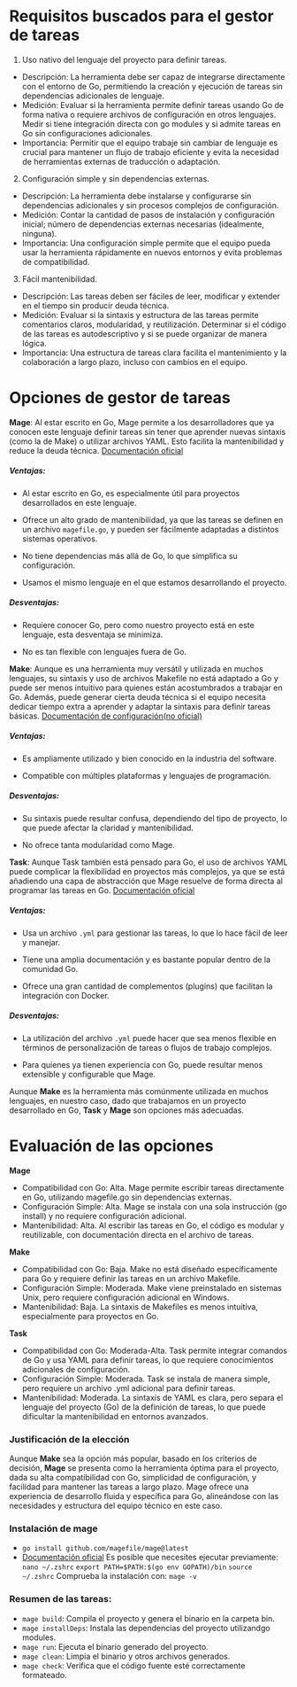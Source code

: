 # Requisitos buscados para el gestor de tareas
1. Uso nativo del lenguaje del proyecto para definir tareas.
- Descripción: La herramienta debe ser capaz de integrarse directamente con el entorno de Go, permitiendo la creación y ejecución de tareas sin dependencias adicionales de lenguaje.
- Medición: Evaluar si la herramienta permite definir tareas usando Go de forma nativa o requiere archivos de configuración en otros lenguajes. Medir si tiene integración directa con go modules y si admite tareas en Go sin configuraciones adicionales.
- Importancia: Permitir que el equipo trabaje sin cambiar de lenguaje es crucial para mantener un flujo de trabajo eficiente y evita la necesidad de herramientas externas de traducción o adaptación.
2. Configuración simple y sin dependencias externas.
- Descripción: La herramienta debe instalarse y configurarse sin dependencias adicionales y sin procesos complejos de configuración.
- Medición: Contar la cantidad de pasos de instalación y configuración inicial; número de dependencias externas necesarias (idealmente, ninguna).
- Importancia: Una configuración simple permite que el equipo pueda usar la herramienta rápidamente en nuevos entornos y evita problemas de compatibilidad.
3. Fácil mantenibilidad.
- Descripción: Las tareas deben ser fáciles de leer, modificar y extender en el tiempo sin producir deuda técnica.
- Medición: Evaluar si la sintaxis y estructura de las tareas permite comentarios claros, modularidad, y reutilización. Determinar si el código de las tareas es autodescriptivo y si se puede organizar de manera lógica.
- Importancia: Una estructura de tareas clara facilita el mantenimiento y la colaboración a largo plazo, incluso con cambios en el equipo.

# Opciones de gestor de tareas

**Mage**: Al estar escrito en Go, Mage permite a los desarrolladores que ya conocen este lenguaje definir tareas sin tener que aprender nuevas sintaxis (como la de Make) o utilizar archivos YAML. Esto facilita la mantenibilidad y reduce la deuda técnica.
[Documentación oficial](https://github.com/magefile/mage)
##### Ventajas:

- Al estar escrito en Go, es especialmente útil para proyectos desarrollados en este lenguaje.

- Ofrece un alto grado de mantenibilidad, ya que las tareas se definen en un archivo `magefile.go`, y pueden ser fácilmente adaptadas a distintos sistemas operativos.

- No tiene dependencias más allá de Go, lo que simplifica su configuración.

- Usamos el mismo lenguaje en el que estamos desarrollando el proyecto.

##### Desventajas:

- Requiere conocer Go, pero como nuestro proyecto está en este lenguaje, esta desventaja se minimiza.

- No es tan flexible con lenguajes fuera de Go.

**Make**: Aunque es una herramienta muy versátil y utilizada en muchos lenguajes, su sintaxis y uso de archivos Makefile no está adaptado a Go y puede ser menos intuitivo para quienes están acostumbrados a trabajar en Go. Además, puede generar cierta deuda técnica si el equipo necesita dedicar tiempo extra a aprender y adaptar la sintaxis para definir tareas básicas.
[Documentación de configuración(no oficial)](https://earthly.dev/blog/golang-makefile/)
##### Ventajas:

- Es ampliamente utilizado y bien conocido en la industria del software.

- Compatible con múltiples plataformas y lenguajes de programación.

##### Desventajas:

- Su sintaxis puede resultar confusa, dependiendo del tipo de proyecto, lo que puede afectar la claridad y mantenibilidad.

- No ofrece tanta modularidad como Mage.

**Task**: Aunque Task también está pensado para Go, el uso de archivos YAML puede complicar la flexibilidad en proyectos más complejos, ya que se está añadiendo una capa de abstracción que Mage resuelve de forma directa al programar las tareas en Go.
[Documentación oficial](https://taskfile.dev/)
##### Ventajas:

- Usa un archivo `.yml` para gestionar las tareas, lo que lo hace fácil de leer y manejar.

- Tiene una amplia documentación y es bastante popular dentro de la comunidad Go.

- Ofrece una gran cantidad de complementos (plugins) que facilitan la integración con Docker.

##### Desventajas:

- La utilización del archivo `.yml` puede hacer que sea menos flexible en términos de personalización de tareas o flujos de trabajo complejos.

- Para quienes ya tienen experiencia con Go, puede resultar menos extensible y configurable que Mage.

Aunque **Make** es la herramienta más comúnmente utilizada en muchos lenguajes, en nuestro caso, dado que trabajamos en un proyecto desarrollado en Go, **Task** y **Mage** son opciones más adecuadas. 

# Evaluación de las opciones
**Mage**
- Compatibilidad con Go: Alta. Mage permite escribir tareas directamente en Go, utilizando magefile.go sin dependencias externas.
- Configuración Simple: Alta. Mage se instala con una sola instrucción (go install) y no requiere configuración adicional.
- Mantenibilidad: Alta. Al escribir las tareas en Go, el código es modular y reutilizable, con documentación directa en el archivo de tareas.

**Make**
- Compatibilidad con Go: Baja. Make no está diseñado específicamente para Go y requiere definir las tareas en un archivo Makefile.
- Configuración Simple: Moderada. Make viene preinstalado en sistemas Unix, pero requiere configuración adicional en Windows.
- Mantenibilidad: Baja. La sintaxis de Makefiles es menos intuitiva, especialmente para proyectos en Go.

**Task**
- Compatibilidad con Go: Moderada-Alta. Task permite integrar comandos de Go y usa YAML para definir tareas, lo que requiere conocimientos adicionales de configuración.
- Configuración Simple: Moderada. Task se instala de manera simple, pero requiere un archivo .yml adicional para definir tareas.
- Mantenibilidad: Moderada. La sintaxis de YAML es clara, pero separa el lenguaje del proyecto (Go) de la definición de tareas, lo que puede dificultar la mantenibilidad en entornos avanzados.

### Justificación de la elección

 Aunque **Make** sea la opción más popular, basado en los criterios de decisión, **Mage** se presenta como la herramienta óptima para el proyecto, dada su alta compatibilidad con Go, simplicidad de configuración, y facilidad para mantener las tareas a largo plazo. Mage ofrece una experiencia de desarrollo fluida y específica para Go, alineándose con las necesidades y estructura del equipo técnico en este caso.

### Instalación de mage
- `go install github.com/magefile/mage@latest`
- [Documentación oficial](https://github.com/magefile/mage)
Es posible que necesites ejecutar previamente:
`nano ~/.zshrc`
`export PATH=$PATH:$(go env GOPATH)/bin`
`source ~/.zshrc`
Comprueba la instalación con: `mage -v` 

### Resumen de las tareas:
- `mage build`: Compila el proyecto y genera el binario en la carpeta bin.
- `mage installDeps`: Instala las dependencias del proyecto utilizandgo modules.
- `mage run`: Ejecuta el binario generado del proyecto.
- `mage clean`: Limpia el binario y otros archivos generados.
- `mage check`: Verifica que el código fuente esté correctamente formateado.